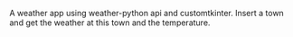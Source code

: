 A weather app using weather-python api and customtkinter. Insert a town and get the weather at this town and the temperature.
